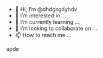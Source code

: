 - 👋 Hi, I’m @dhdgsgdyhdv
- 👀 I’m interested in ...
- 🌱 I’m currently learning ...
- 💞️ I’m looking to collaborate on ...
- 📫 How to reach me ...

<!---
dhdgsgdyhdv/dhdgsgdyhdv is a ✨ special ✨ repository because its `README.md` (this file) appears on your GitHub profile.
You can click the Preview link to take a look at your changes.
--->
apde
